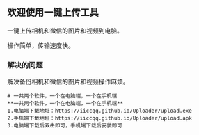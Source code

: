 ## 欢迎使用一键上传工具

一键上传相机和微信的图片和视频到电脑。

操作简单，传输速度快。

### 解决的问题
解决备份相机和微信的图片和视频操作麻烦。

```如何安装
# 一共两个软件，一个在电脑端，一个在手机端
**一共两个软件，一个在电脑端，一个在手机端**
1.电脑端下载地址：https://iiccqq.github.io/Uploader/upload.exe
2.手机端下载地址：https://iiccqq.github.io/Uploader/upload.apk
3.电脑端下载后双击即可，手机端下载后安装即可
```

